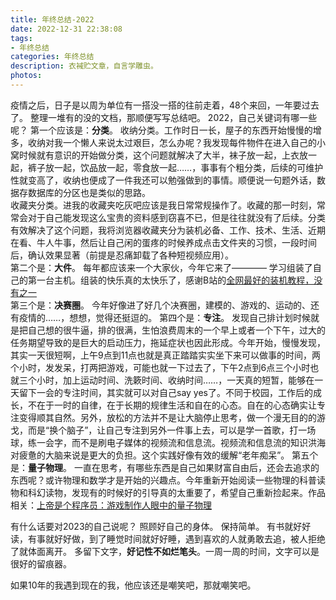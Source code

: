 ```yaml
---
title: 年终总结-2022
date: 2022-12-31 22:38:08
tags:
- 年终总结
categories: 年终总结
description: 衣裓贮文章，自言学雕虫。
photos:
---
```

疫情之后，日子是以周为单位有一搭没一搭的往前走着，48个来回，一年要过去了。 整理一堆有的没的文档，那顺便写写总结吧。
2022，自己关键词有哪一些呢？
第一个应该是：**分类**。 
收纳分类。工作时日一长，屋子的东西开始慢慢的增多，收纳对我一个懒人来说太过艰巨，怎么办呢？我发现每件物件在进入自己的小窝时候就有意识的开始做分类，这个问题就解决了大半，袜子放一起，上衣放一起，裤子放一起，饮品放一起，零食放一起……，事事有个粗分类，后续的可维护性就变高了，收纳也便成了一件我还可以勉强做到的事情。顺便说一句题外话，数据存数据库的分区也是类似的思路。  
收藏夹分类。进我的收藏夹吃灰吧应该是我日常常规操作了。收藏的那一时刻，常常会对于自己能发现这么宝贵的资料感到窃喜不已，但是往往就没有了后续。分类有效解决了这个问题，我将浏览器收藏夹分为装机必备、工作、技术、生活、近期在看、牛人牛事，然后让自己闲的蛋疼的时候养成点击文件夹的习惯，一段时间后，确认效果显著（前提是忍痛卸载了各种短视频应用）。  
第二个是：**大件**。
每年都应该来一个大家伙，今年它来了———— 学习组装了自己的第一台主机。组装的快乐真的太快乐了，感谢B站的[全网最好的装机教程，没有之一](https://www.bilibili.com/video/BV1BG4y137mG/?spm_id_from=333.337.search-card.all.click)  
第三个是：**决赛圈**。 
今年好像进了好几个决赛圈，建模的、游戏的、运动的、还有疫情的……，想想，觉得还挺逗的。
第四个是：**专注**。
发现自己排计划时候就是把自己想的很牛逼，排的很满，生怕浪费周末的一个早上或者一个下午，过大的任务期望导致的是巨大的启动压力，拖延症状也因此形成。今年开始，慢慢发现，其实一天很短啊，上午9点到11点也就是真正踏踏实实坐下来可以做事的时间，两个小时，发发呆，打两把游戏，可能也就一下过去了，下午2点到6点三个小时也就三个小时，加上运动时间、洗簌时间、收纳时间……，一天真的短暂，能够在一天留下一会的专注时间，其实就可以对自己say yes了。不同于校园，工作后的成长，不在于一时的自律，在于长期的规律生活和自在的心态。自在的心态确实让专注变得顺其自然。另外，放松的方法并不是让大脑停止思考，做一个漫无目的的游戈，而是“换个脑子”，让自己专注到另外一件事上去，可以是学一首歌，打一场球，练一会字，而不是刷电子媒体的视频流和信息流。视频流和信息流的知识洪海对疲惫的大脑来说是更大的负担。这个实践好像有效的缓解“老年痴呆”。
第五个是：**量子物理**。
一直在思考，有哪些东西是自己如果财富自由后，还会去追求的东西呢？或许物理和数学才是开始的兴趣点。今年重新开始阅读一些物理的科普读物和科幻读物，发现有的时候好的引导真的太重要了，希望自己重新捡起来。作品相关：[上帝是个程序员：游戏制作人眼中的量子物理](https://www.zhihu.com/xen/market/remix/paid_column/1517196714129252353)

有什么话要对2023的自己说呢？
照顾好自己的身体。
保持简单。
有书就好好读，有事就好好做，到了睡觉时间就好好睡，遇到喜欢的人就勇敢去追，被人拒绝了就体面离开。
多留下文字，**好记性不如烂笔头**。一周一周的时间，文字可以是很好的留痕器。

如果10年的我遇到现在的我，他应该还是嘲笑吧，那就嘲笑吧。


